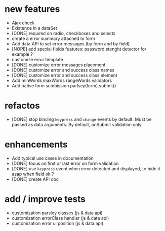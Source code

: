 # new features

* Ajax check
* Existence in a dataSet
* [DONE] required on radio, checkboxes and selects
* create a error summary attached to form
* Add data API to set error messages (by form and by field)
* [NOPE] add special fields features: password stenght detector for example ?
* customize error template
* [DONE] customize error messages placement
* [DONE] customize error and success class names
* [DONE] customize error and success class element
* Add minWords maxWords rangeWords validators
* Add native form sumbission parlsey(form).submit()

# refactos

* [DONE] stop binding `keypress` and `change` events by default. Must be passed as data 
  arguments. By default, onSubmit validation only


# enhancements

* Add typical use cases in documentation
* [DONE] focus on first or last error on form validation
* [DONE] use `keypress` event when error detected and displayed, to hide it asap when field ok ?
* [DONE] create API doc


# add / improve tests

* customization parsley classes (js & data api)
* customization errorClass handler (js & data api)
* customization error ul position (js & data api)